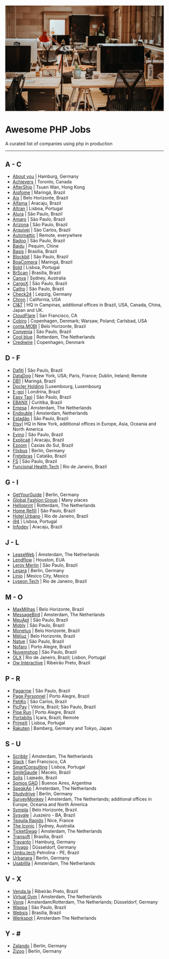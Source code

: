 ![](./office.jpg)

# Awesome PHP Jobs
A curated list of companies using php in production

---

## A - C
* [About you](https://corporate.aboutyou.de/de/jobs) | Hamburg, Germany
* [Achievers](https://www.achievers.com/) | Toronto, Canada
* [AfterShip](https://www.aftership.com) | Tsuen Wan, Hong Kong
* [Aiqfome](https://aiqfome.com) | Maringá, Brazil
* [Aix](https://aix.com.br) | Belo Horizonte, Brazil
* [Alfama](http://grupoalfama.com.br/) | Aracaju, Brazil
* [Altran](https://www.altran.com/pt/pt-pt) | Lisboa, Portugal
* [Alura](https://www.alura.com.br/) | São Paulo, Brazil
* [Amaro](https://about.amaro.com/jobs) | São Paulo, Brazil
* [Arizona](http://arizona.global) | São Paulo, Brazil
* [Arquivei](https://arquivei.com.br) | São Carlos, Brazil
* [Automattic](https://automattic.com/work-with-us/) | Remote, everywhere
* [Badoo](https://team.badoo.com/jobs/all-positions/) | São Paulo, Brazil
* [Baidu](https://www.baidu.com/) | Pequim, Chine
* [Basis](https://www.basis.com.br/trabalhe-conosco/) | Brasília, Brazil
* [Blockbit](https://www.blockbit.com/) | São Paulo, Brazil
* [BoaCompra](https://boacompra.com/) | Maringá, Brazil
* [Bold](https://boldint.com/en) | Lisboa, Portugal
* [BrScan](https://www.brscan.com.br/trabalhe-conosco/) | Brasília, Brazil
* [Canva](https://about.canva.com/careers/) | Sydney, Australia
* [CargoX](http://www.cargox.com.br) | São Paulo, Brazil
* [Catho](http://www.catho.com.br) | São Paulo, Brazil
* [Check24](http://www.check24.de) | Leipzig, Germany
* [Chron](https://www.chron.com/) | California, USA
* [CI&T](https://www.ciandt.com/) | HQ in Campinas, additional offices in Brazil, USA, Canada, China, Japan and UK.
* [CloudFlare](https://www.cloudflare.com/careers/) | San Francisco, CA
* [Cobiro](https://cobiro.com) | Copenhagen, Denmark; Warsaw, Poland; Carlsbad, USA
* [conta.MOBI](http://conta.mobi) | Belo Horizonte, Brazil
* [Convenia](https://convenia-tech.gupy.io) | São Paulo, Brazil
* [Cool blue](https://www.careersatcoolblue.com/) | Rotterdam, The Netherlands
* [Crediwire](https://crediwire.com) | Copenhagen, Denmark

## D - F
* [Dafiti](https://www.dafiti.com.br) | São Paulo, Brazil
* [DataDog](https://www.datadoghq.com/) | New York, USA; Paris, France; Dublin, Ireland; Remote
* [DB1](https://www.db1.com.br/) | Maringá, Brazil
* [Docler Holding](https://doclerholding.recruitee.com/) |Luxembourg, Luxembourg
* [E-goi](https://mkt.e-goi.com/) | Londrina, Brazil
* [Easy Taxi](http://easytaxi.com.br) | São Paulo, Brazil
* [EBANX](http://ebanx.com) | Curitiba, Brazil
* [Emesa](https://www.werkenbijemesa.nl/) |  Amsterdam, The Netherlands
* [Endouble](http://endouble.com) | Amsterdam, Netherlands
* [Estadão](http://estadao.com.br) | São Paulo, Brazil
* [Etsy](https://www.etsy.com/careers)| HQ in New York, additional offices in Europe, Asia, Oceania and North America
* [Evino](http://jobs.kenoby.com/evino) | São Paulo, Brazil
* [Explicaê](https://www.explicae.com.br/) | Aracaju, Brazil
* [Ezoom](https://www.ezoom.com.br/) | Caxias do Sul, Brazil
* [Flixbus](https://www.flixbus.com/company/jobs) | Berlin, Germany  
* [Fretebras](https://www.fretebras.com.br) | Catalão, Brazil  
* [FS](http://fs.com.br) | São Paulo, Brazil
* [Funcional Health Tech](https://www.funcionalcorp.com.br/) | Rio de Janeiro, Brazil

## G - I
* [GetYourGuide](https://careers.getyourguide.com/) | Berlin, Germany
* [Global Fashion Group](http://global-fashion-group.com/) | Many places
* [Helloprint](http://jobs.helloprint.com) | Rotterdam, The Netherlands
* [Home Refill](www.homerefill.com.br) | São Paulo, Brazil
* [Hotel Urbano](www.hotelurbano.com) | Rio de Janeiro, Brazil
* [i94](https://www.i94.co/) | Lisboa, Portugal
* [Infodev](https://infodev.com.br/) | Aracaju, Brazil

## J - L
* [LeaseWeb](https://www.leaseweb.com/career) | Amsterdam, The Netherlands
* [Lendflow](https://lendflow.io/) | Houston, EUA
* [Leroy Merlin](http://leroymerlin.com.br) | São Paulo, Brazil
* [Lesara](https://corporate.lesara.com/career) | Berlin, Germany
* [Linio](http://linio.applytojob.com/apply) | Mexico City, Mexico
* [Lyseon Tech](https://lt.coop.br) | Rio de Janeiro, Brazil

## M - O
* [MaxMilhas](http://www.maxmilhas.com.br) | Belo Horizonte, Brazil
* [MessageBird](https://www.messagebird.com/en/careers) | Amsterdam, The Netherlands
* [MeuApt](https://www.meuapt.com.br) | São Paulo, Brazil
* [Mobly](http://www.mobly.com.br/) | São Paulo, Brazil
* [Monetus](http://www.monetus.com.br) | Belo Horizonte, Brazil
* [Méliuz](http://www.meliuz.com.br) | Belo Horizonte, Brazil
* [Natue](http://www.natue.com.br) | São Paulo, Brazil
* [Nofaro](https://nofaro.com) | Porto Alegre, Brazil
* [Nuvemshop](https://www.nuvemshop.com.br) | São Paulo, Brazil
* [OLX](http://www.olx.com.br) | Rio de Janeiro, Brazil; Lisbon, Portugal
* [Ow Interactive](http://www.owinteractive.com/vagas/) | Ribeirão Preto, Brazil

## P - R
* [Pagarme](http://pagar.me) | São Paulo, Brazil
* [Page Personnel](https://www.pagepersonnel.com.br/jobs/php) | Porto Alegre, Brazil
* [PetiKo](http://petiko.com.br/) | São Carlos, Brazil
* [PicPay](https://www.picpay.com) | Vitória, Brazil; São Paulo, Brazil
* [Pipe Run](https://secure.collage.co/jobs/piperuncrm) | Porto Alegre, Brazil
* [Portabilis](https://portabilis.com.br/) | Içara, Brazil; Remote
* [PrimeIt](https://www.primeit.pt/) | Lisboa, Portugal
* [Rakuten](http://global.rakuten.com/en/) | Bamberg, Germany and Tokyo, Japan

## S - U
* [Scribbr](https://scribbr.homerun.co/) | Amsterdam, The Netherlands
* [Slack](https://slack.com/jobs) | San Francisco, CA
* [SmartConsulting](http://www.smartconsulting.pt/) | Lisboa, Portugal
* [SmileSaude](https://www.smilesaude.com.br/) | Maceio, Brazil
* [Solis](https://www.solis.com.br/) | Lajeado, Brazil
* [Somos GAD](https://somosgad.com/) | Buenos Aires, Argentina
* [SpeakAp](https://speakap.com/en/speakap_jobs/) | Amsterdam, The Netherlands
* [Studydrive](https://www.studydrive.net/company/studydrive-gmbh) | Berlin, Germany
* [SurveyMonkey](https://www.surveymonkey.com) | Amsterdam, The Netherlands; additional offices in Europe, Oceania and
North America
* [Sympla](http://www.sympla.com.br) | Belo Horizonte, Brazil
* [Sysvale](https://jobs.sysvale.com/) | Juazeiro - BA, Brazil
* [Tequila Rapido](https://www.welcometothejungle.com/fr/companies/tequilarapido/jobs) | Nice, France
* [The Iconic](http://www.theiconic.com.au/opportunities/) | Sydney, Australia
* [TicketSwap](https://ticketswap.homerun.co) | Amsterdam, The Netherlands
* [Transoft](https://www.transoft.com.br/trabalhe-conosco/) | Brasília, Brazil
* [Travanto](https://www.travanto.de/unternehmen/jobs) | Hamburg, Germany
* [Trivago](http://company.trivago.com/jobs) | Düsseldorf, Germany
* [Umbu.tech](https://pede.ai/) Petrolina - PE, Brazil
* [Urbanara](https://careers.jobscore.com/careers/urbanara) | Berlin, Germany
* [Usabillla](https://jobs.usabilla.com/) | Amsterdam, The Netherlands

## V - X
* [Venda.la](https://vendala.com.br/) | Ribeirão Preto, Brazil
* [Virtual Gym](https://virtuagym.com/software/en/jobs/) | Amsterdam, The Netherlands
* [Vonq](https://www.vonq.com/) | Amsterdam/Rotterdam, The Netherlands; Düsseldorf, Germany
* [Wappa](https://br.linkedin.com/company/wappa-taxi/careers) | São Paulo, Brazil
* [Websis](http://www.websis.com.br/) | Brasília, Brazil
* [Werkspot](https://www.careersatwerkspot.com/) | Amsterdam The Netherlands

## Y - \#
* [Zalando](https://jobs.zalando.com) | Berlin, Germany
* [Zizoo](https://www.zizoo.com/en/careers) | Berlin, Germany
